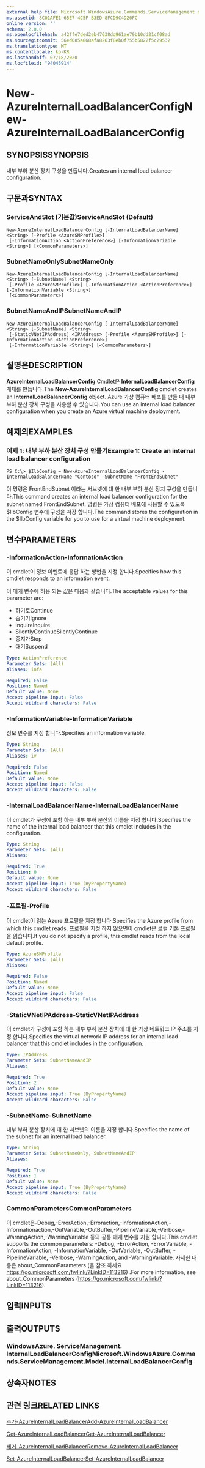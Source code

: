 ```yaml
---
external help file: Microsoft.WindowsAzure.Commands.ServiceManagement.dll-Help.xml
ms.assetid: 8C01AFE1-65E7-4C5F-B3ED-8FCD9C4D20FC
online version: ''
schema: 2.0.0
ms.openlocfilehash: a42ffe7ded2eb47638dd961ae79b10dd21cf08ad
ms.sourcegitcommit: 56ed085a868afa8263f8eb0f755b5822f5c29532
ms.translationtype: MT
ms.contentlocale: ko-KR
ms.lasthandoff: 07/18/2020
ms.locfileid: "94045914"
---
```

# <span data-ttu-id="80544-101">New-AzureInternalLoadBalancerConfig</span><span class="sxs-lookup"><span data-stu-id="80544-101">New-AzureInternalLoadBalancerConfig</span></span>

## <span data-ttu-id="80544-102">SYNOPSIS</span><span class="sxs-lookup"><span data-stu-id="80544-102">SYNOPSIS</span></span>
<span data-ttu-id="80544-103">내부 부하 분산 장치 구성을 만듭니다.</span><span class="sxs-lookup"><span data-stu-id="80544-103">Creates an internal load balancer configuration.</span></span>

## <span data-ttu-id="80544-104">구문과</span><span class="sxs-lookup"><span data-stu-id="80544-104">SYNTAX</span></span>

### <span data-ttu-id="80544-105">ServiceAndSlot (기본값)</span><span class="sxs-lookup"><span data-stu-id="80544-105">ServiceAndSlot (Default)</span></span>
```
New-AzureInternalLoadBalancerConfig [-InternalLoadBalancerName] <String> [-Profile <AzureSMProfile>]
 [-InformationAction <ActionPreference>] [-InformationVariable <String>] [<CommonParameters>]
```

### <span data-ttu-id="80544-106">SubnetNameOnly</span><span class="sxs-lookup"><span data-stu-id="80544-106">SubnetNameOnly</span></span>
```
New-AzureInternalLoadBalancerConfig [-InternalLoadBalancerName] <String> [-SubnetName] <String>
 [-Profile <AzureSMProfile>] [-InformationAction <ActionPreference>] [-InformationVariable <String>]
 [<CommonParameters>]
```

### <span data-ttu-id="80544-107">SubnetNameAndIP</span><span class="sxs-lookup"><span data-stu-id="80544-107">SubnetNameAndIP</span></span>
```
New-AzureInternalLoadBalancerConfig [-InternalLoadBalancerName] <String> [-SubnetName] <String>
 [-StaticVNetIPAddress] <IPAddress> [-Profile <AzureSMProfile>] [-InformationAction <ActionPreference>]
 [-InformationVariable <String>] [<CommonParameters>]
```

## <span data-ttu-id="80544-108">설명은</span><span class="sxs-lookup"><span data-stu-id="80544-108">DESCRIPTION</span></span>
<span data-ttu-id="80544-109">**AzureInternalLoadBalancerConfig** Cmdlet은 **InternalLoadBalancerConfig** 개체를 만듭니다.</span><span class="sxs-lookup"><span data-stu-id="80544-109">The **New-AzureInternalLoadBalancerConfig** cmdlet creates an **InternalLoadBalancerConfig** object.</span></span>
<span data-ttu-id="80544-110">Azure 가상 컴퓨터 배포를 만들 때 내부 부하 분산 장치 구성을 사용할 수 있습니다.</span><span class="sxs-lookup"><span data-stu-id="80544-110">You can use an internal load balancer configuration when you create an Azure virtual machine deployment.</span></span>

## <span data-ttu-id="80544-111">예제의</span><span class="sxs-lookup"><span data-stu-id="80544-111">EXAMPLES</span></span>

### <span data-ttu-id="80544-112">예제 1: 내부 부하 분산 장치 구성 만들기</span><span class="sxs-lookup"><span data-stu-id="80544-112">Example 1: Create an internal load balancer configuration</span></span>
```
PS C:\> $IlbConfig = New-AzureInternalLoadBalancerConfig -InternalLoadBalancerName "Contoso" -SubnetName "FrontEndSubnet"
```

<span data-ttu-id="80544-113">이 명령은 FrontEndSubnet 이라는 서브넷에 대 한 내부 부하 분산 장치 구성을 만듭니다.</span><span class="sxs-lookup"><span data-stu-id="80544-113">This command creates an internal load balancer configuration for the subnet named FrontEndSubnet.</span></span>
<span data-ttu-id="80544-114">명령은 가상 컴퓨터 배포에 사용할 수 있도록 $IlbConfig 변수에 구성을 저장 합니다.</span><span class="sxs-lookup"><span data-stu-id="80544-114">The command stores the configuration in the $IlbConfig variable for you to use for a virtual machine deployment.</span></span>

## <span data-ttu-id="80544-115">변수</span><span class="sxs-lookup"><span data-stu-id="80544-115">PARAMETERS</span></span>

### <span data-ttu-id="80544-116">-InformationAction</span><span class="sxs-lookup"><span data-stu-id="80544-116">-InformationAction</span></span>
<span data-ttu-id="80544-117">이 cmdlet이 정보 이벤트에 응답 하는 방법을 지정 합니다.</span><span class="sxs-lookup"><span data-stu-id="80544-117">Specifies how this cmdlet responds to an information event.</span></span>

<span data-ttu-id="80544-118">이 매개 변수에 허용 되는 값은 다음과 같습니다.</span><span class="sxs-lookup"><span data-stu-id="80544-118">The acceptable values for this parameter are:</span></span>

- <span data-ttu-id="80544-119">하기로</span><span class="sxs-lookup"><span data-stu-id="80544-119">Continue</span></span>
- <span data-ttu-id="80544-120">숨기기</span><span class="sxs-lookup"><span data-stu-id="80544-120">Ignore</span></span>
- <span data-ttu-id="80544-121">Inquire</span><span class="sxs-lookup"><span data-stu-id="80544-121">Inquire</span></span>
- <span data-ttu-id="80544-122">SilentlyContinue</span><span class="sxs-lookup"><span data-stu-id="80544-122">SilentlyContinue</span></span>
- <span data-ttu-id="80544-123">중지가</span><span class="sxs-lookup"><span data-stu-id="80544-123">Stop</span></span>
- <span data-ttu-id="80544-124">대기</span><span class="sxs-lookup"><span data-stu-id="80544-124">Suspend</span></span>

```yaml
Type: ActionPreference
Parameter Sets: (All)
Aliases: infa

Required: False
Position: Named
Default value: None
Accept pipeline input: False
Accept wildcard characters: False
```

### <span data-ttu-id="80544-125">-InformationVariable</span><span class="sxs-lookup"><span data-stu-id="80544-125">-InformationVariable</span></span>
<span data-ttu-id="80544-126">정보 변수를 지정 합니다.</span><span class="sxs-lookup"><span data-stu-id="80544-126">Specifies an information variable.</span></span>

```yaml
Type: String
Parameter Sets: (All)
Aliases: iv

Required: False
Position: Named
Default value: None
Accept pipeline input: False
Accept wildcard characters: False
```

### <span data-ttu-id="80544-127">-InternalLoadBalancerName</span><span class="sxs-lookup"><span data-stu-id="80544-127">-InternalLoadBalancerName</span></span>
<span data-ttu-id="80544-128">이 cmdlet가 구성에 포함 하는 내부 부하 분산의 이름을 지정 합니다.</span><span class="sxs-lookup"><span data-stu-id="80544-128">Specifies the name of the internal load balancer that this cmdlet includes in the configuration.</span></span>

```yaml
Type: String
Parameter Sets: (All)
Aliases: 

Required: True
Position: 0
Default value: None
Accept pipeline input: True (ByPropertyName)
Accept wildcard characters: False
```

### <span data-ttu-id="80544-129">-프로필</span><span class="sxs-lookup"><span data-stu-id="80544-129">-Profile</span></span>
<span data-ttu-id="80544-130">이 cmdlet이 읽는 Azure 프로필을 지정 합니다.</span><span class="sxs-lookup"><span data-stu-id="80544-130">Specifies the Azure profile from which this cmdlet reads.</span></span>
<span data-ttu-id="80544-131">프로필을 지정 하지 않으면이 cmdlet은 로컬 기본 프로필을 읽습니다.</span><span class="sxs-lookup"><span data-stu-id="80544-131">If you do not specify a profile, this cmdlet reads from the local default profile.</span></span>

```yaml
Type: AzureSMProfile
Parameter Sets: (All)
Aliases: 

Required: False
Position: Named
Default value: None
Accept pipeline input: False
Accept wildcard characters: False
```

### <span data-ttu-id="80544-132">-StaticVNetIPAddress</span><span class="sxs-lookup"><span data-stu-id="80544-132">-StaticVNetIPAddress</span></span>
<span data-ttu-id="80544-133">이 cmdlet가 구성에 포함 하는 내부 부하 분산 장치에 대 한 가상 네트워크 IP 주소를 지정 합니다.</span><span class="sxs-lookup"><span data-stu-id="80544-133">Specifies the virtual network IP address for an internal load balancer that this cmdlet includes in the configuration.</span></span>

```yaml
Type: IPAddress
Parameter Sets: SubnetNameAndIP
Aliases: 

Required: True
Position: 2
Default value: None
Accept pipeline input: True (ByPropertyName)
Accept wildcard characters: False
```

### <span data-ttu-id="80544-134">-SubnetName</span><span class="sxs-lookup"><span data-stu-id="80544-134">-SubnetName</span></span>
<span data-ttu-id="80544-135">내부 부하 분산 장치에 대 한 서브넷의 이름을 지정 합니다.</span><span class="sxs-lookup"><span data-stu-id="80544-135">Specifies the name of the subnet for an internal load balancer.</span></span>

```yaml
Type: String
Parameter Sets: SubnetNameOnly, SubnetNameAndIP
Aliases: 

Required: True
Position: 1
Default value: None
Accept pipeline input: True (ByPropertyName)
Accept wildcard characters: False
```

### <span data-ttu-id="80544-136">CommonParameters</span><span class="sxs-lookup"><span data-stu-id="80544-136">CommonParameters</span></span>
<span data-ttu-id="80544-137">이 cmdlet은-Debug,-ErrorAction,-Erroraction,-InformationAction,-Informationaction,-OutVariable,-OutBuffer,-PipelineVariable,-Verbose,-WarningAction,-WarningVariable 등의 공통 매개 변수를 지원 합니다.</span><span class="sxs-lookup"><span data-stu-id="80544-137">This cmdlet supports the common parameters: -Debug, -ErrorAction, -ErrorVariable, -InformationAction, -InformationVariable, -OutVariable, -OutBuffer, -PipelineVariable, -Verbose, -WarningAction, and -WarningVariable.</span></span> <span data-ttu-id="80544-138">자세한 내용은 about_CommonParameters (을 참조 하세요 https://go.microsoft.com/fwlink/?LinkID=113216) .</span><span class="sxs-lookup"><span data-stu-id="80544-138">For more information, see about_CommonParameters (https://go.microsoft.com/fwlink/?LinkID=113216).</span></span>

## <span data-ttu-id="80544-139">입력</span><span class="sxs-lookup"><span data-stu-id="80544-139">INPUTS</span></span>

## <span data-ttu-id="80544-140">출력</span><span class="sxs-lookup"><span data-stu-id="80544-140">OUTPUTS</span></span>

### <span data-ttu-id="80544-141">WindowsAzure. ServiceManagement. InternalLoadBalancerConfig</span><span class="sxs-lookup"><span data-stu-id="80544-141">Microsoft.WindowsAzure.Commands.ServiceManagement.Model.InternalLoadBalancerConfig</span></span>

## <span data-ttu-id="80544-142">상속자</span><span class="sxs-lookup"><span data-stu-id="80544-142">NOTES</span></span>

## <span data-ttu-id="80544-143">관련 링크</span><span class="sxs-lookup"><span data-stu-id="80544-143">RELATED LINKS</span></span>

[<span data-ttu-id="80544-144">추가-AzureInternalLoadBalancer</span><span class="sxs-lookup"><span data-stu-id="80544-144">Add-AzureInternalLoadBalancer</span></span>](./Add-AzureInternalLoadBalancer.md)

[<span data-ttu-id="80544-145">Get-AzureInternalLoadBalancer</span><span class="sxs-lookup"><span data-stu-id="80544-145">Get-AzureInternalLoadBalancer</span></span>](./Get-AzureInternalLoadBalancer.md)

[<span data-ttu-id="80544-146">제거-AzureInternalLoadBalancer</span><span class="sxs-lookup"><span data-stu-id="80544-146">Remove-AzureInternalLoadBalancer</span></span>](./Remove-AzureInternalLoadBalancer.md)

[<span data-ttu-id="80544-147">Set-AzureInternalLoadBalancer</span><span class="sxs-lookup"><span data-stu-id="80544-147">Set-AzureInternalLoadBalancer</span></span>](./Set-AzureInternalLoadBalancer.md)


